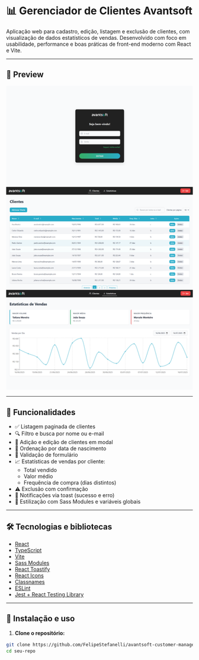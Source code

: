 # 📊 Gerenciador de Clientes Avantsoft

Aplicação web para cadastro, edição, listagem e exclusão de clientes, com visualização de dados estatísticos de vendas. Desenvolvido com foco em usabilidade, performance e boas práticas de front-end moderno com React e Vite.

---

## 📸 Preview

![preview](./public/screenshots/Login.png)
![preview](./public/screenshots/Clients.png)
![preview](./public/screenshots/Stats.png)

---

## 🚀 Funcionalidades

- ✅ Listagem paginada de clientes
- 🔍 Filtro e busca por nome ou e-mail
- 📝 Adição e edição de clientes em modal
- 📅 Ordenação por data de nascimento
- 📧 Validação de formulário
- 📈 Estatísticas de vendas por cliente:
  - Total vendido
  - Valor médio
  - Frequência de compra (dias distintos)
- ⚠️ Exclusão com confirmação
- 🍞 Notificações via toast (sucesso e erro)
- 💅 Estilização com Sass Modules e variáveis globais

---

## 🛠️ Tecnologias e bibliotecas

- [React](https://react.dev/)
- [TypeScript](https://www.typescriptlang.org/)
- [Vite](https://vitejs.dev/)
- [Sass Modules](https://sass-lang.com/)
- [React Toastify](https://fkhadra.github.io/react-toastify/)
- [React Icons](https://react-icons.github.io/react-icons/)
- [Classnames](https://www.npmjs.com/package/classnames)
- [ESLint](https://eslint.org/)
- [Jest + React Testing Library](https://testing-library.com/)

---

## 🔧 Instalação e uso

1. **Clone o repositório:**

```bash
git clone https://github.com/FelipeStefanelli/avantsoft-customer-manager.git
cd seu-repo
